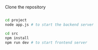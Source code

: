  Clone the repository

```bash

cd project
node app.js # to start the backend server

cd src
npm install
npm run dev # to start frontend server
